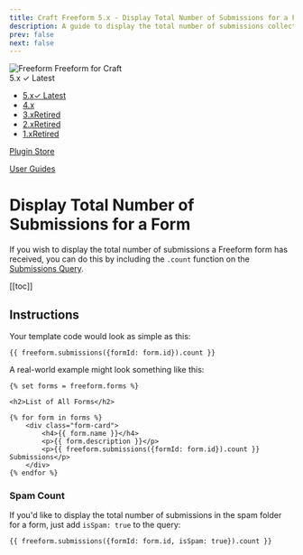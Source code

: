 ```yaml
---
title: Craft Freeform 5.x - Display Total Number of Submissions for a Form - User Guide
description: A guide to display the total number of submissions collected for a form.
prev: false
next: false
---
```


<meta property="og:image" content="https://docs.solspace.com/extras/social/craft/freeform/freeform.png" />

<div id="pr-heading">
    <img src="https://docs.solspace.com/extras/icons/products/freeform-icon.png" alt="Freeform" class="pr-image">
    <span class="pr-name">Freeform</span>
    <span class="pr-category">for Craft</span>
    <div class="pr-v-wrapper">
        <div class="pr-v">
            <span class="pr-v-v">5.x</span>
            <span class="pr-v-type pr-latest">✓ Latest</span>
            <span class="pr-v-arrow arrow down"></span>
        </div>
        <ul class="pr-v-list">
            <li><a href="/craft/freeform/v5/">5.x<span class="pr-v-type pr-latest">✓ Latest</span></a></li>
            <li><a href="/craft/freeform/v4/">4.x</a></li>
            <li><a href="/craft/freeform/v3/">3.x<span class="pr-v-type pr-retired">Retired</span></a></li>
            <li><a href="/craft/freeform/v2/">2.x<span class="pr-v-type pr-retired">Retired</span></a></li>
            <li><a href="/craft/freeform/v1/">1.x<span class="pr-v-type pr-retired">Retired</span></a></li>
        </ul>
    </div>
    <div class="pr-buy">
        <a href="https://plugins.craftcms.com/freeform" class="button button-blue"><span class="external-url">Plugin Store</span></a>
    </div>
</div>

<span class="page-section"><a href="/craft/freeform/v5/guides/">User Guides</a></span>

# Display Total Number of Submissions for a Form

If you wish to display the total number of submissions a Freeform form has received, you can do this by including the `.count` function on the [Submissions Query](../templates/queries/submissions.md).


[[toc]]


## Instructions

Your template code would look as simple as this:

``` twig
{{ freeform.submissions({formId: form.id}).count }}
```

A real-world example might look something like this:

``` twig{9}
{% set forms = freeform.forms %}

<h2>List of All Forms</h2>

{% for form in forms %}
    <div class="form-card">
        <h4>{{ form.name }}</h4>
        <p>{{ form.description }}</p>
        <p>{{ freeform.submissions({formId: form.id}).count }} Submissions</p>
    </div>
{% endfor %}
```

### Spam Count

If you'd like to display the total number of submissions in the spam folder for a form, just add `isSpam: true` to the query:

``` twig
{{ freeform.submissions({formId: form.id, isSpam: true}).count }}
```
